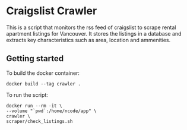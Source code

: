 # Craigslist Crawler

This is a script that monitors the rss feed of craigslist to scrape rental apartment listings for Vancouver. It stores the listings in a database and extracts key characteristics such as area, location and ammenities.

## Getting started

To build the docker container:

```
docker build --tag crawler .
```

To run the script:

```
docker run --rm -it \
--volume "`pwd`:/home/ncode/app" \
crawler \
scraper/check_listings.sh
```
